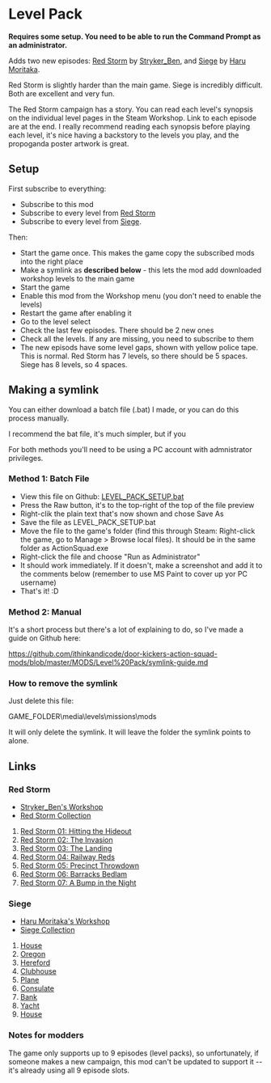 # Level Pack

__Requires some setup. You need to be able to run the Command Prompt as an administrator.__

Adds two new episodes: [Red Storm](https://steamcommunity.com/workshop/filedetails/?id=1897469831) by [Stryker_Ben](https://steamcommunity.com/profiles/76561198041145962/myworkshopfiles/?appid=686200), and [Siege](https://steamcommunity.com/workshop/filedetails/?id=1880985703) by [Haru Moritaka](https://steamcommunity.com/workshop/filedetails/?id=1880985703).

Red Storm is slightly harder than the main game. Siege is incredibly difficult. Both are excellent and very fun.

The Red Storm campaign has a story. You can read each level's synopsis on the individual level pages in the Steam Workshop. Link to each episode are at the end. I really recommend reading each synopsis before playing each level, it's nice having a backstory to the levels you play, and the propoganda poster artwork is great.


## Setup

First subscribe to everything:

- Subscribe to this mod
- Subscribe to every level from [Red Storm](https://steamcommunity.com/workshop/filedetails/?id=1897469831)
- Subscribe to every level from [Siege](https://steamcommunity.com/workshop/filedetails/?id=1880985703).

Then:

- Start the game once. This makes the game copy the subscribed mods into the right place
- Make a symlink as __described below__ - this lets the mod add downloaded workshop levels to the main game
- Start the game
- Enable this mod from the Workshop menu (you don't need to enable the levels)
- Restart the game after enabling it
- Go to the level select
- Check the last few episodes. There should be 2 new ones
- Check all the levels. If any are missing, you need to subscribe to them
- The new episods have some level gaps, shown with yellow police tape. This is normal. Red Storm has 7 levels, so there should be 5 spaces. Siege has 8 levels, so 4 spaces.

## Making a symlink

You can either download a batch file (.bat) I made, or you can do this process manually.

I recommend the bat file, it's much simpler, but if you

For both methods you'll need to be using a PC account with admnistrator privileges.

### Method 1: Batch File

- View this file on Github: [LEVEL_PACK_SETUP.bat](https://github.com/ithinkandicode/door-kickers-action-squad-mods/blob/master/MODS/Level%20Pack/LEVEL_PACK_SETUP.bat)
- Press the Raw button, it's to the top-right of the top of the file preview
- Right-clik the plain text that's now shown and chose Save As
- Save the file as LEVEL_PACK_SETUP.bat
- Move the file to the game's folder (find this through Steam: Right-click the game, go to Manage > Browse local files). It should be in the same folder as ActionSquad.exe
- Right-click the file and choose "Run as Administrator"
- It should work immediately. If it doesn't, make a screenshot and add it to the comments below (remember to use MS Paint to cover up yor PC username)
- That's it! :D

### Method 2: Manual

It's a short process but there's a lot of explaining to do, so I've made a guide on Github here:

https://github.com/ithinkandicode/door-kickers-action-squad-mods/blob/master/MODS/Level%20Pack/symlink-guide.md

### How to remove the symlink

Just delete this file:

GAME_FOLDER\media\levels\missions\mods

It will only delete the symlink. It will leave the folder the symlink points to alone.


## Links

### Red Storm

- [Stryker_Ben's Workshop](https://steamcommunity.com/profiles/76561198041145962/myworkshopfiles/?appid=686200)
- [Red Storm Collection](https://steamcommunity.com/workshop/filedetails/?id=1897469831)

1. [Red Storm 01: Hitting the Hideout](https://steamcommunity.com/sharedfiles/filedetails/?id=1564922764)
1. [Red Storm 02: The Invasion](https://steamcommunity.com/sharedfiles/filedetails/?id=1570949480)
1. [Red Storm 03: The Landing](https://steamcommunity.com/sharedfiles/filedetails/?id=1571712452)
1. [Red Storm 04: Railway Reds](https://steamcommunity.com/sharedfiles/filedetails/?id=1897373243)
1. [Red Storm 05: Precinct Throwdown](https://steamcommunity.com/sharedfiles/filedetails/?id=1897462311)
1. [Red Storm 06: Barracks Bedlam](https://steamcommunity.com/sharedfiles/filedetails/?id=1901529782)
1. [Red Storm 07: A Bump in the Night](https://steamcommunity.com/sharedfiles/filedetails/?id=1901717663)

### Siege

- [Haru Moritaka's Workshop](https://steamcommunity.com/workshop/filedetails/?id=1880985703)
- [Siege Collection](https://steamcommunity.com/workshop/filedetails/?id=1880985703)

1. [House](https://steamcommunity.com/sharedfiles/filedetails/?id=1961972265)
1. [Oregon](https://steamcommunity.com/sharedfiles/filedetails/?id=1961645284)
1. [Hereford](https://steamcommunity.com/sharedfiles/filedetails/?id=1961651801)
1. [Clubhouse](https://steamcommunity.com/sharedfiles/filedetails/?id=1961767180)
1. [Plane](https://steamcommunity.com/sharedfiles/filedetails/?id=1961657354)
1. [Consulate](https://steamcommunity.com/sharedfiles/filedetails/?id=1961661066)
1. [Bank](https://steamcommunity.com/sharedfiles/filedetails/?id=1966413133)
1. [Yacht](https://steamcommunity.com/sharedfiles/filedetails/?id=1961665570)
1. [House](https://steamcommunity.com/sharedfiles/filedetails/?id=1961972265)

### Notes for modders

The game only supports up to 9 episodes (level packs), so unfortunately, if someone makes a new campaign, this mod can't be updated to support it -- it's already using all 9 episode slots.
